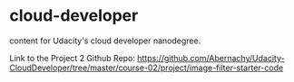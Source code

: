 # cloud-developer
content for Udacity's cloud developer nanodegree.

Link to the Project 2 Github Repo:
https://github.com/Abernachy/Udacity-CloudDeveloper/tree/master/course-02/project/image-filter-starter-code
